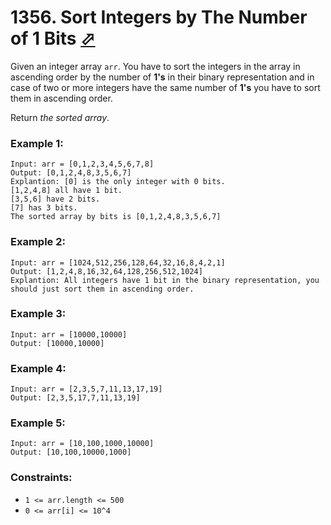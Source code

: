 # 1356. Sort Integers by The Number of 1 Bits [⬀](https://leetcode.com/problems/sort-integers-by-the-number-of-1-bits/)

Given an integer array `arr`. You have to sort the integers in the array in ascending order by the number of **1's** in their binary representation and in case of two or more integers have the same number of **1's** you have to sort them in ascending order.

Return *the sorted array*.

### Example 1:
```
Input: arr = [0,1,2,3,4,5,6,7,8]
Output: [0,1,2,4,8,3,5,6,7]
Explantion: [0] is the only integer with 0 bits.
[1,2,4,8] all have 1 bit.
[3,5,6] have 2 bits.
[7] has 3 bits.
The sorted array by bits is [0,1,2,4,8,3,5,6,7]
```

### Example 2:
```
Input: arr = [1024,512,256,128,64,32,16,8,4,2,1]
Output: [1,2,4,8,16,32,64,128,256,512,1024]
Explantion: All integers have 1 bit in the binary representation, you should just sort them in ascending order.
```

### Example 3:
```
Input: arr = [10000,10000]
Output: [10000,10000]
```

### Example 4:
```
Input: arr = [2,3,5,7,11,13,17,19]
Output: [2,3,5,17,7,11,13,19]
```

### Example 5:
```
Input: arr = [10,100,1000,10000]
Output: [10,100,10000,1000]
```

### Constraints:
- `1 <= arr.length <= 500`
- `0 <= arr[i] <= 10^4`

